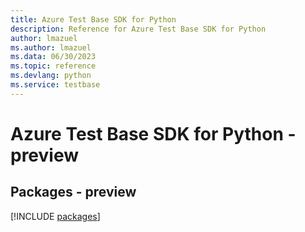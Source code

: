 ```yaml
---
title: Azure Test Base SDK for Python
description: Reference for Azure Test Base SDK for Python
author: lmazuel
ms.author: lmazuel
ms.data: 06/30/2023
ms.topic: reference
ms.devlang: python
ms.service: testbase
---
```

# Azure Test Base SDK for Python - preview
## Packages - preview
[!INCLUDE [packages](test-base-index.md)]